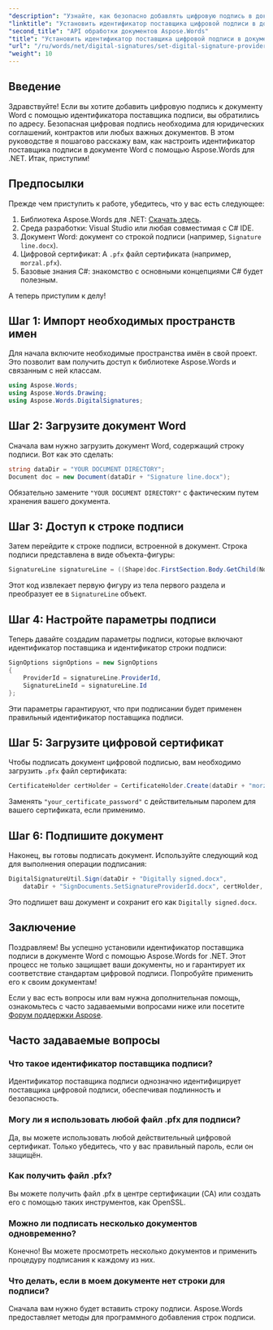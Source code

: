 ```yaml
---
"description": "Узнайте, как безопасно добавлять цифровую подпись в документы Word с определенным идентификатором поставщика подписи, используя Aspose.Words для .NET."
"linktitle": "Установить идентификатор поставщика цифровой подписи в документе Word"
"second_title": "API обработки документов Aspose.Words"
"title": "Установить идентификатор поставщика цифровой подписи в документе Word"
"url": "/ru/words/net/digital-signatures/set-digital-signature-provider-id/"
"weight": 10
---
```


## Введение

Здравствуйте! Если вы хотите добавить цифровую подпись к документу Word с помощью идентификатора поставщика подписи, вы обратились по адресу. Безопасная цифровая подпись необходима для юридических соглашений, контрактов или любых важных документов. В этом руководстве я пошагово расскажу вам, как настроить идентификатор поставщика подписи в документе Word с помощью Aspose.Words для .NET. Итак, приступим!

## Предпосылки

Прежде чем приступить к работе, убедитесь, что у вас есть следующее:

1. Библиотека Aspose.Words для .NET: [Скачать здесь](https://releases.aspose.com/words/net/).
2. Среда разработки: Visual Studio или любая совместимая с C# IDE.
3. Документ Word: документ со строкой подписи (например, `Signature line.docx`).
4. Цифровой сертификат: A `.pfx` файл сертификата (например, `morzal.pfx`).
5. Базовые знания C#: знакомство с основными концепциями C# будет полезным.

А теперь приступим к делу!

## Шаг 1: Импорт необходимых пространств имен

Для начала включите необходимые пространства имён в свой проект. Это позволит вам получить доступ к библиотеке Aspose.Words и связанным с ней классам.

```csharp
using Aspose.Words;
using Aspose.Words.Drawing;
using Aspose.Words.DigitalSignatures;
```

## Шаг 2: Загрузите документ Word

Сначала вам нужно загрузить документ Word, содержащий строку подписи. Вот как это сделать:

```csharp
string dataDir = "YOUR DOCUMENT DIRECTORY";
Document doc = new Document(dataDir + "Signature line.docx");
```

Обязательно замените `"YOUR DOCUMENT DIRECTORY"` с фактическим путем хранения вашего документа.

## Шаг 3: Доступ к строке подписи

Затем перейдите к строке подписи, встроенной в документ. Строка подписи представлена в виде объекта-фигуры:

```csharp
SignatureLine signatureLine = ((Shape)doc.FirstSection.Body.GetChild(NodeType.Shape, 0, true)).SignatureLine;
```

Этот код извлекает первую фигуру из тела первого раздела и преобразует ее в `SignatureLine` объект.

## Шаг 4: Настройте параметры подписи

Теперь давайте создадим параметры подписи, которые включают идентификатор поставщика и идентификатор строки подписи:

```csharp
SignOptions signOptions = new SignOptions
{
    ProviderId = signatureLine.ProviderId,
    SignatureLineId = signatureLine.Id
};
```

Эти параметры гарантируют, что при подписании будет применен правильный идентификатор поставщика подписи.

## Шаг 5: Загрузите цифровой сертификат

Чтобы подписать документ цифровой подписью, вам необходимо загрузить `.pfx` файл сертификата:

```csharp
CertificateHolder certHolder = CertificateHolder.Create(dataDir + "morzal.pfx", "your_certificate_password");
```

Заменять `"your_certificate_password"` с действительным паролем для вашего сертификата, если применимо.

## Шаг 6: Подпишите документ

Наконец, вы готовы подписать документ. Используйте следующий код для выполнения операции подписания:

```csharp
DigitalSignatureUtil.Sign(dataDir + "Digitally signed.docx",
    dataDir + "SignDocuments.SetSignatureProviderId.docx", certHolder, signOptions);
```

Это подпишет ваш документ и сохранит его как `Digitally signed.docx`.

## Заключение

Поздравляем! Вы успешно установили идентификатор поставщика подписи в документе Word с помощью Aspose.Words for .NET. Этот процесс не только защищает ваши документы, но и гарантирует их соответствие стандартам цифровой подписи. Попробуйте применить его к своим документам!

Если у вас есть вопросы или вам нужна дополнительная помощь, ознакомьтесь с часто задаваемыми вопросами ниже или посетите [Форум поддержки Aspose](https://forum.aspose.com/c/words/8).

## Часто задаваемые вопросы

### Что такое идентификатор поставщика подписи?

Идентификатор поставщика подписи однозначно идентифицирует поставщика цифровой подписи, обеспечивая подлинность и безопасность.

### Могу ли я использовать любой файл .pfx для подписи?

Да, вы можете использовать любой действительный цифровой сертификат. Только убедитесь, что у вас правильный пароль, если он защищён.

### Как получить файл .pfx?

Вы можете получить файл .pfx в центре сертификации (CA) или создать его с помощью таких инструментов, как OpenSSL.

### Можно ли подписать несколько документов одновременно?

Конечно! Вы можете просмотреть несколько документов и применить процедуру подписания к каждому из них.

### Что делать, если в моем документе нет строки для подписи?

Сначала вам нужно будет вставить строку подписи. Aspose.Words предоставляет методы для программного добавления строк подписи.